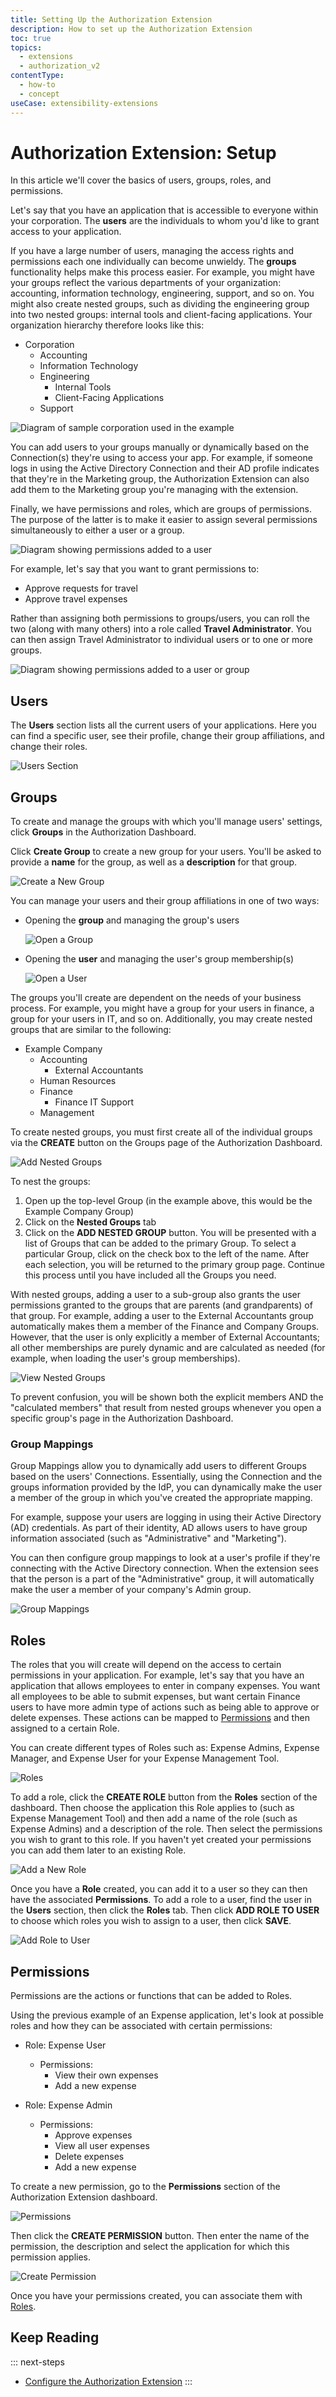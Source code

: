 ```yaml
---
title: Setting Up the Authorization Extension
description: How to set up the Authorization Extension
toc: true
topics:
  - extensions
  - authorization_v2
contentType:
  - how-to
  - concept
useCase: extensibility-extensions
---
```


# Authorization Extension: Setup

In this article we'll cover the basics of users, groups, roles, and permissions.

Let's say that you have an application that is accessible to everyone within your corporation. The **users** are the individuals to whom you'd like to grant access to your application.

If you have a large number of users, managing the access rights and permissions each one individually can become unwieldy. The **groups** functionality helps make this process easier. For example, you might have your groups reflect the various departments of your organization: accounting, information technology, engineering, support, and so on. You might also create nested groups, such as dividing the engineering group into two nested groups: internal tools and client-facing applications. Your organization hierarchy therefore looks like this:

* Corporation
  * Accounting
  * Information Technology
  * Engineering
    * Internal Tools
    * Client-Facing Applications
  * Support

![Diagram of sample corporation used in the example](/media/articles/extensions/authorization/corporation.png)

You can add users to your groups manually or dynamically based on the Connection(s) they're using to access your app. For example, if someone logs in using the Active Directory Connection and their AD profile indicates that they're in the Marketing group, the Authorization Extension can also add them to the Marketing group you're managing with the extension.

Finally, we have permissions and roles, which are groups of permissions. The purpose of the latter is to make it easier to assign several permissions simultaneously to either a user or a group.

![Diagram showing permissions added to a user](/media/articles/extensions/authorization/roles-permissions.png)

For example, let's say that you want to grant permissions to:

* Approve requests for travel
* Approve travel expenses

Rather than assigning both permissions to groups/users, you can roll the two (along with many others) into a role called **Travel Administrator**. You can then assign Travel Administrator to individual users or to one or more groups.

![Diagram showing permissions added to a user or group](/media/articles/extensions/authorization/groups-roles-permissions.png)

## Users

The **Users** section lists all the current users of your applications. Here you can find a specific user, see their profile, change their group affiliations, and change their roles.

![Users Section](/media/articles/extensions/authorization/users.png)

## Groups

To create and manage the groups with which you'll manage users' settings, click **Groups** in the Authorization Dashboard.

Click **Create Group** to create a new group for your users. You'll be asked to provide a **name** for the group, as well as a **description** for that group.

![Create a New Group](/media/articles/extensions/authorization/create-group-v2.png)

You can manage your users and their group affiliations in one of two ways:

* Opening the **group** and managing the group's users

    ![Open a Group](/media/articles/extensions/authorization/group-membership-v2.png)

* Opening the **user** and managing the user's group membership(s)

    ![Open a User](/media/articles/extensions/authorization/user-membership-v2.png)

The groups you'll create are dependent on the needs of your business process. For example, you might have a group for your users in finance, a group for your users in IT, and so on. Additionally, you may create nested groups that are similar to the following:

* Example Company
  * Accounting
    * External Accountants
  * Human Resources
  * Finance
    * Finance IT Support
  * Management

To create nested groups, you must first create all of the individual groups via the **CREATE** button on the Groups page of the Authorization Dashboard.

![Add Nested Groups](/media/articles/extensions/authorization/add-nested-groups-v2.png)

To nest the groups:

1. Open up the top-level Group (in the example above, this would be the Example Company Group)
2. Click on the **Nested Groups** tab
3. Click on the **ADD NESTED GROUP** button. You will be presented with a list of Groups that can be added to the primary Group. To select a particular Group, click on the check box to the left of the name. After each selection, you will be returned to the primary group page. Continue this process until you have included all the Groups you need.

With nested groups, adding a user to a sub-group also grants the user permissions granted to the groups that are parents (and grandparents) of that group. For example, adding a user to the External Accountants group automatically makes them a member of the Finance and Company Groups. However, that the user is only explicitly a member of External Accountants; all other memberships are purely dynamic and are calculated as needed (for example, when loading the user's group memberships).

![View Nested Groups](/media/articles/extensions/authorization/nested-groups-v2.png)

To prevent confusion, you will be shown both the explicit members AND the "calculated members" that result from nested groups whenever you open a specific group's page in the Authorization Dashboard.

### Group Mappings

Group Mappings allow you to dynamically add users to different Groups based on the users' Connections. Essentially, using the Connection and the groups information provided by the IdP, you can dynamically make the user a member of the group in which you've created the appropriate mapping.

For example, suppose your users are logging in using their Active Directory (AD) credentials. As part of their identity, AD allows users to have group information associated (such as "Administrative" and "Marketing").

You can then configure group mappings to look at a user's profile if they're connecting with the Active Directory connection. When the extension sees that the person is a part of the "Administrative" group, it will automatically make the user a member of your company's Admin group.

![Group Mappings](/media/articles/extensions/authorization/group-mapping-v2.png)

## Roles

The roles that you will create will depend on the access to certain permissions in your application. For example, let's say that you have an application that allows employees to enter in company expenses. You want all employees to be able to submit expenses, but want certain Finance users to have more admin type of actions such as being able to approve or delete expenses. These actions can be mapped to [Permissions](#permissions) and then assigned to a certain Role.

You can create different types of Roles such as: Expense Admins, Expense Manager, and Expense User for your Expense Management Tool.

![Roles](/media/articles/extensions/authorization/roles.png)

To add a role, click the **CREATE ROLE** button from the **Roles** section of the dashboard. Then choose the application this Role applies to (such as Expense Management Tool) and then add a name of the role (such as Expense Admins) and a description of the role. Then select the permissions you wish to grant to this role. If you haven't yet created your permissions you can add them later to an existing Role.

![Add a New Role](/media/articles/extensions/authorization/add-role.png)

Once you have a **Role** created, you can add it to a user so they can then have the associated **Permissions**. To add a role to a user, find the user in the **Users** section, then click the **Roles** tab. Then click **ADD ROLE TO USER** to choose which roles you wish to assign to a user, then click **SAVE**.

![Add Role to User](/media/articles/extensions/authorization/add-role-to-user.png)

## Permissions

Permissions are the actions or functions that can be added to Roles.

Using the previous example of an Expense application, let's look at possible roles and how they can be associated with certain permissions:

- Role: Expense User
  - Permissions:
    - View their own expenses
    - Add a new expense

- Role: Expense Admin
  - Permissions:
    - Approve expenses
    - View all user expenses
    - Delete expenses
    - Add a new expense

To create a new permission, go to the **Permissions** section of the Authorization Extension dashboard.

![Permissions](/media/articles/extensions/authorization/permissions.png)

Then click the **CREATE PERMISSION** button. Then enter the name of the permission, the description and select the application for which this permission applies.

![Create Permission](/media/articles/extensions/authorization/create-permission.png)

Once you have your permissions created, you can associate them with [Roles](#roles).

## Keep Reading

::: next-steps
* [Configure the Authorization Extension](/extensions/authorization-extension/v2/implementation/configuration)
:::